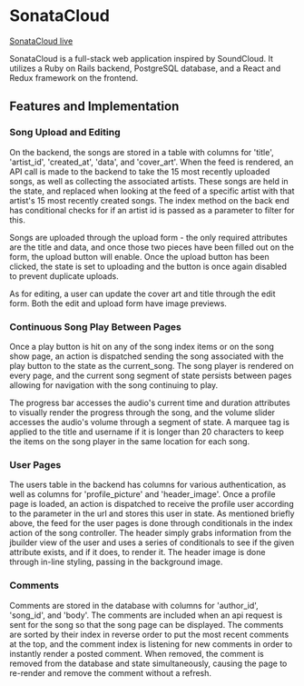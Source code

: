# SonataCloud

[SonataCloud live][heroku]

[heroku]: http://sonatacloud.herokuapp.com/#/

SonataCloud is a full-stack web application inspired by SoundCloud. It utilizes a Ruby on Rails backend, PostgreSQL database, and a React and Redux framework on the frontend.

## Features and Implementation

### Song Upload and Editing

  On the backend, the songs are stored in a table with columns for 'title', 'artist_id', 'created_at', 'data', and 'cover_art'. When the
feed is rendered, an API call is made to the backend to take the 15 most recently uploaded songs, as well as collecting the associated
artists. These songs are held in the state, and replaced when looking at the feed of a specific artist with that artist's 15 most
recently created songs. The index method on the back end has conditional checks for if an artist id is passed as a parameter to filter
for this.

  Songs are uploaded through the upload form - the only required attributes are the title and data, and once those two pieces have been
filled out on the form, the upload button will enable. Once the upload button has been clicked, the state is set to uploading and the
button is once again disabled to prevent duplicate uploads.

  As for editing, a user can update the cover art and title through the edit form. Both the edit and upload form have image previews.

### Continuous Song Play Between Pages

  Once a play button is hit on any of the song index items or on the song show page, an action is dispatched sending the song associated
with the play button to the state as the current_song. The song player is rendered on every page, and the current song segment of state
persists between pages allowing for navigation with the song continuing to play.

  The progress bar accesses the audio's current time and duration attributes to visually render the progress through the song, and the
volume slider accesses the audio's volume through a segment of state. A marquee tag is applied to the title and username if it is longer
than 20 characters to keep the items on the song player in the same location for each song.

### User Pages

  The users table in the backend has columns for various authentication, as well as columns for 'profile_picture' and 'header_image'.
Once a profile page is loaded, an action is dispatched to receive the profile user according to the parameter in the url and stores
this user in state. As mentioned briefly above, the feed for the user pages is done through conditionals in the index action of the song
controller. The header simply grabs information from the jbuilder view of the user and uses a series of conditionals to see if the given
attribute exists, and if it does, to render it. The header image is done through in-line styling, passing in the background image.

### Comments

  Comments are stored in the database with columns for 'author_id', 'song_id', and 'body'. The comments are included when an api
request is sent for the song so that the song page can be displayed. The comments are sorted by their index in reverse order to put the
most recent comments at the top, and the comment index is listening for new comments in order to instantly render a posted comment.
When removed, the comment is removed from the database and state simultaneously, causing the page to re-render and remove the comment
without a refresh.
